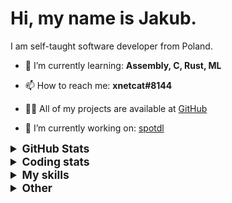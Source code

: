 # Hi, my name is Jakub.

I am self-taught software developer from Poland.

- 🌱 I’m currently learning: **Assembly, C, Rust, ML**

- 📫 How to reach me: **xnetcat#8144**

- 👨‍💻 All of my projects are available at [GitHub](https://github.com/xnetcat?tab=repositories)

- 🔭 I’m currently working on: [spotdl](https://github.com/spotDL/spotify-downloader)

<details>
  <summary style="font-size:1.25em"><strong>GitHub Stats</strong></summary>
  <a href="https://github.com/anuraghazra/github-readme-stats" title="Go to Source">
    <img height=175 align="center" src="https://github-readme-stats.vercel.app/api?username=xnetcat&show_icons=true&theme=gotham">
  </a>
  <a href="https://github.com/anuraghazra/github-readme-stats">
  <img height=175 align="center" src="https://github-readme-stats.vercel.app/api/top-langs/?username=xnetcat&title_color=2aa889&text_color=99d1ce&icon_color=2bbc8a&bg_color=0c1014&langs_count=8&layout=compact" />
  </a>
</details>

<details>
  <summary style="font-size:1.25em"><strong>Coding stats</strong></summary>
  <!--START_SECTION:waka-->
<div class="waka-stats"><strong>🐱 My GitHub Data</strong>
<ul>
<li>🏆 213 Contributions in the Year 2023
<li>📦 75.2 kB Used in GitHub's Storage
<li>💼 Opted to Hire
<li>📜 21 Public Repositories
<li>🔑 1 Private Repository
</ul><pre lang="text">
<strong>📅 I'm Most Productive on Saturday</strong>
<code>Monday       67 commits     ███░░░░░░░░░░░░░░░░░░░░░░   12.01% 
Tuesday      73 commits     ███░░░░░░░░░░░░░░░░░░░░░░   13.08% 
Wednesday    66 commits     ███░░░░░░░░░░░░░░░░░░░░░░   11.83% 
Thursday     77 commits     ███░░░░░░░░░░░░░░░░░░░░░░   13.8% 
Friday       87 commits     ████░░░░░░░░░░░░░░░░░░░░░   15.59% 
Saturday     100 commits    ████░░░░░░░░░░░░░░░░░░░░░   17.92% 
Sunday       88 commits     ████░░░░░░░░░░░░░░░░░░░░░   15.77%</code>
</pre>

<pre lang="text"><strong>📊 This Week I Spent My Time On</strong>
<code>⌚︎  Time Zone: Europe/Warsaw
💬︎  Programming Languages: 
Python                   4 hrs 38 mins       ██████████████░░░░░░░░░░░   56.08% 
Markdown                 1 hr 36 mins        █████░░░░░░░░░░░░░░░░░░░░   19.52% 
YAML                     1 hr 26 mins        ████░░░░░░░░░░░░░░░░░░░░░   17.5% 
Bash                     11 mins             ░░░░░░░░░░░░░░░░░░░░░░░░░   2.35% 
TOML                     10 mins             ░░░░░░░░░░░░░░░░░░░░░░░░░   2.06%
🔥  Editors: 
VS Code                  8 hrs 16 mins       █████████████████████████   100.0%
🐱‍‍💻   Projects: 
spotify-downloader       7 hrs 55 mins       ████████████████████████░   95.81% 
web-ui                   14 mins             ░░░░░░░░░░░░░░░░░░░░░░░░░   2.9% 
asrock-ab350-pro4-hackint6 mins              ░░░░░░░░░░░░░░░░░░░░░░░░░   1.29%
‍‍💻   Operating System: 
WSL                      8 hrs 15 mins       █████████████████████████   99.72% 
Windows                  1 min               ░░░░░░░░░░░░░░░░░░░░░░░░░   0.28%</code></pre><pre lang="text">
<strong>I Mostly Code in Python</strong>
<code>Python                   10 repos            █████████████░░░░░░░░░░░░   52.63% 
JavaScript               3 repos             ████░░░░░░░░░░░░░░░░░░░░░   15.79% 
HTML                     2 repos             ██░░░░░░░░░░░░░░░░░░░░░░░   10.53% 
TypeScript               2 repos             ██░░░░░░░░░░░░░░░░░░░░░░░   10.53% 
Jupyter Notebook         1 repo              █░░░░░░░░░░░░░░░░░░░░░░░░   5.26%</code>
</pre>

**Timeline**

![Chart not found](https://raw.githubusercontent.com/xnetcat/xnetcat/master/charts/bar_graph.png) 


 Last Updated on 06/03/2023 01:54:12 UTC
<!--END_SECTION:waka-->
</details>

<details>
  <summary style="font-size:1.25em"><strong>My skills</strong></summary>
 
 ## Languages

![JavaScript](https://img.shields.io/badge/javascript%20-%23323330.svg?&style=for-the-badge&logo=javascript&logoColor=%23F7DF1E)
![Python](https://img.shields.io/badge/python%20-%2314354C.svg?&style=for-the-badge&logo=python&logoColor=white)
![HTML5](https://img.shields.io/badge/html5%20-%23E34F26.svg?&style=for-the-badge&logo=html5&logoColor=white)
![CSS3](https://img.shields.io/badge/css3%20-%231572B6.svg?&style=for-the-badge&logo=css3&logoColor=white)
![Shell Script](https://img.shields.io/badge/shell_script%20-%23121011.svg?&style=for-the-badge&logo=gnu-bash&logoColor=white)
![Markdown](https://img.shields.io/badge/markdown-%23000000.svg?&style=for-the-badge&logo=markdown&logoColor=white)

## Frameworks

![Flask](https://img.shields.io/badge/flask%20-%23000.svg?&style=for-the-badge&logo=flask&logoColor=white)
![Selenium](https://img.shields.io/badge/selenium%20-%2343B02A.svg?&style=for-the-badge&logo=selenium&logoColor=white)

## Version Control

![Git](https://img.shields.io/badge/git%20-%23F05033.svg?&style=for-the-badge&logo=git&logoColor=white)
![GitHub](https://img.shields.io/badge/github%20-%23121011.svg?&style=for-the-badge&logo=github&logoColor=white)

## CI

![GitHub Actions](https://img.shields.io/badge/github%20actions%20-%232671E5.svg?&style=for-the-badge&logo=github%20actions&logoColor=white)

## Other

![Jupyter](https://img.shields.io/badge/Jupyter%20-%23F37626.svg?&style=for-the-badge&logo=Jupyter&logoColor=white)

</details>

<details>
  <summary style="font-size:1.25em"><strong>Other</strong></summary>

## Contact

[![protonmail](https://img.shields.io/badge/protonmail-%238B89CC.svg?&style=for-the-badge&logo=protonmail&logoColor=white)](mailto:xnetcat@pm.me)
[![gmail](https://img.shields.io/badge/gmail-%23D14836.svg?&style=for-the-badge&logo=gmail&logoColor=white)](mailto:xnetcat.dev@gmail.com)
![discord](https://img.shields.io/badge/xnetcat%238144-7289DA.svg?&style=for-the-badge&logo=discord&logoColor=white)

</details>

